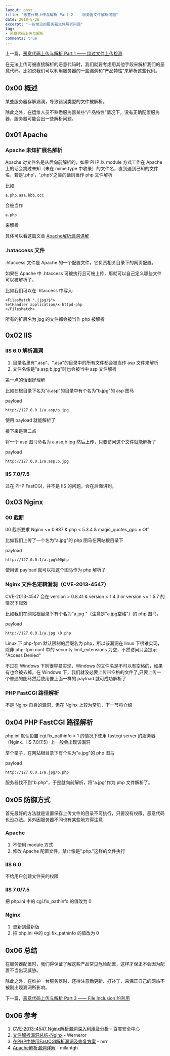 ```yaml
---
layout: post
title: "恶意代码上传与解析 Part 2 —— 服务器文件解析问题"
date: 2018-5-26
excerpt: "一些常见的服务器文件解析问题"
tag:
- 恶意代码上传与解析
comments: true
---
```


上一篇，[恶意代码上传与解析 Part 1 —— 绕过文件上传检测](https://aquilao.github.io/Blog/UFU/)

在无法上传可被直接解析的恶意代码时，我们就要考虑用其他手段来解析我们的恶意代码。比如说我们可以利用服务器的一些漏洞和“产品特性”来解析这些代码。

## 0x00 概述

某些服务器存解漏洞，导致错误类型的文件被解析。

除此之外，在运维人员不熟悉服务器某些“产品特性”情况下，没有正确配置服务器，服务器可能会出一些解析问题。



## 0x01 Apache

### Apache 未知扩展名解析

Apache 对文件名是从后向前解析的，如果 PHP 以 module 方式工作在 Apache 上的话会跳过未知（未在 mime.type 中收录）的文件名，直到遇到已知的文件名，若是'.php'，'.php5'之类的话则当作 php 文件解析

比如

    a.php.aaa.bbb.ccc

会被当作

    a.php

来解析

具体可以看这篇文章 [Apache解析漏洞详解](https://www.cnblogs.com/milantgh/p/5116955.html)

### .hataccess 文件

.htaccess 文件是 Apache 的一个配置文件，它负责相关目录下的网页配置。

如果在 Apache 中 .htaccess 可被执行且可被上传，那就可以自己定义哪些文件可以被解析了。

比如我们可以在 .htaccess 中写入:

	<FilesMatch ".(jpg)$">
	SetHandler application/x-httpd-php
	</FilesMatch>

所有的扩展名为 jpg 的文件都会被当作 php 被解析

## 0x02 IIS

### IIS 6.0 解析漏洞

1. 目录名里有".asp"、".asa"的目录中的所有文件都会被当作 asp 文件来解析
2. 文件名像是"a.asp;b.jpg"时也会被当中 asp 文件解析

第一点的话很好理解

比如在根目录下名为"a.asp"的目录中有个名为"b.jpg"的 asp 图马

payload

    http://127.0.0.1/a.asp/b.jpg

使用 payload 就能解析了

接下来是第二点

将一个 asp 图马命名为 a.asp;b.jpg 然后上传，只要访问这个文件就能解析了

payload

    http://127.0.0.1/a.asp;b.jpg

### IIS 7.0/7.5

过在 PHP FastCGI，并不是 IIS 的问题，会在后面讲到。



## 0x03 Nginx


### 00 截断

00 截断要求 Nginx <= 0.837 & php < 5.3.4 & magic_quotes_gpc = Off

比如我们上传了一个名为"a.jpg"的 php 图马在网站根目录下

payload

    http://127.0.0.1/a.jpg%00php

使用该 payload 就可以把这个图马作为 php 解析了


### Nginx 文件名逻辑漏洞（CVE-2013-4547）

CVE-2013-4547 会在 version > 0.8.41 & version < 1.4.3 or version <= 1.5.7 的情况下起效

比如我们在网站根目录下有个名为"a.jpg "（注意是"a.jpg空格"）的 php 图马，

payload

    http://127.0.0.1/a.jpg \0.php

Linux 下 php-fpm 默认限制的后缀名为 php，所以该漏洞在 linux 下很难实现，除非 php-fpm.conf 中的 security.limit_extensions 为空，不然访问只会提示 "Access Denied"

不过在 Windows 下则很容易实现，Windows 的文件名是不可以有空格的，如果有也会被去掉。在 Windows 下，我们就没必要上传带空格的文件了,只要上传一个普通的图马然后使用像上面一样的 payload 就可成功解析了

### PHP FastCGI 路径解析

不是 Nginx 自身的漏洞，但在 Nginx 上较为常见，下一节将介绍


## 0x04 PHP FastCGI 路径解析

php.ini 默认设置 cgi.fix_pathinfo = 1 的情况下使用 fastcgi server 的服务器（Nginx、IIS 7.0/7.5）上一般会出现该漏洞

举个栗子，在网站根目录下有个名为"a.jpg"的 php 图马

payload

    http://127.0.0.1/a.jpg/b.php

服务器找不到"b.php"，于是就向前解析，将"a.jpg"作为 php 文件解析了。



## 0x05 防御方式

首先最好的方法就是设置保存上传文件的目录不可执行，只要没有权限，恶意代码也没办法。另外因服务器不同也有某些地方得注意

### Apache

1. 不使用 module 方式
2. 修改 Apache 配置文件，禁止像是".php."这样的文件执行

### IIS 6.0

不给用户创建文件夹的权限

### IIS 7.0/7.5

把 php.ini 中的 cgi.fix_pathinfo 的值改为 0

### Nginx

1. 更新到最新版
2. 把 php.ini 中的 cgi.fix_pathinfo 的值改为 0


## 0x06 总结

在服务器配置时，我们得保证了解这些产品常见危险配置，这样才保正不会因为配置不当出现威胁。

除此之外，在维护一台服务器时，还得注意勤更新、打补丁，来保正自己的网站不被刚出现漏洞所影响。

下一篇，[恶意代码上传与解析 Part 3 —— File Inclusion 的利用](https://aquilao.github.io/Blog/file_inclusion/)


## 0x06 参考

1. [CVE-2013-4547 Nginx解析漏洞深入利用及分析](http://drops.mayter.cn/#!/drops/253.CVE-2013-4547%20Nginx%E8%A7%A3%E6%9E%90%E6%BC%8F%E6%B4%9E%E6%B7%B1%E5%85%A5%E5%88%A9%E7%94%A8%E5%8F%8A%E5%88%86%E6%9E%90) - 百度安全中心
2. [文件解析漏洞总结-Nginx](https://blog.csdn.net/wn314/article/details/77388289) - Werneror
3. [在PHP中使用FastCGI解析漏洞及修复方案](http://www.jb51.net/article/74629.htm) - mrr
4. [Apache解析漏洞详解](https://www.cnblogs.com/milantgh/p/5116955.html) - milantgh
